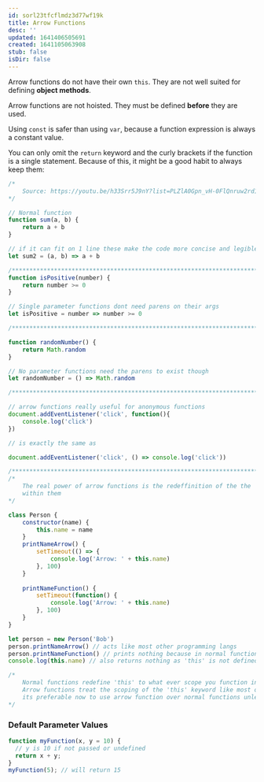 ```yaml
---
id: sorl23tfcflmdz3d77wf19k
title: Arrow Functions
desc: ''
updated: 1641406505691
created: 1641105063908
stub: false
isDir: false
---
```



Arrow functions do not have their own `this`. They are not well suited for defining **object methods**.

Arrow functions are not hoisted. They must be defined **before** they are used.

Using `const` is safer than using `var`, because a function expression is always a constant value.

You can only omit the `return` keyword and the curly brackets if the function is a single statement. Because of this, it might be a good habit to always keep them:

```javascript
/*
    Source: https://youtu.be/h33Srr5J9nY?list=PLZlA0Gpn_vH-0FlQnruw2rd1HuiYJHHkm
*/

// Normal function
function sum(a, b) {
    return a + b
}

// if it can fit on 1 line these make the code more concise and legible
let sum2 = (a, b) => a + b

/**************************************************************************************/
function isPositive(number) {
    return number >= 0 
}

// Single parameter functions dont need parens on their args
let isPositive = number => number >= 0

/**************************************************************************************/

function randomNumber() {
    return Math.random
}

// No parameter functions need the parens to exist though
let randomNumber = () => Math.random

/**************************************************************************************/

// arrow functions really useful for anonymous functions
document.addEventListener('click', function(){
    console.log('click')
})

// is exactly the same as 

document.addEventListener('click', () => console.log('click'))

/**************************************************************************************/
/* 
    The real power of arrow functions is the redeffinition of the the 'this' keyword
    within them
*/

class Person {
    constructor(name) {
        this.name = name
    }
    printNameArrow() {
        setTimeout(() => {
            console.log('Arrow: ' + this.name)
        }, 100)
    }
    
    printNameFunction() {
        setTimeout(function() {
            console.log('Arrow: ' + this.name)
        }, 100)
    }
}

let person = new Person('Bob')
person.printNameArrow() // acts like most other programming langs
person.printNameFunction() // prints nothing because in normal functions the 'this' is defined based on WHERE the function is called
console.log(this.name) // also returns nothing as 'this' is not defined in the global scope

/*
    Normal functions redefine 'this' to what ever scope you function in and that is the global scope in this instance
    Arrow functions treat the scoping of the 'this' keyword like most other programming language now 
    its preferable now to use arrow function over normal functions unless explicitly necessary to use normal functions
*/
```

### Default Parameter Values

```js
function myFunction(x, y = 10) {  
  // y is 10 if not passed or undefined  
  return x + y;  
}  
myFunction(5); // will return 15
```
